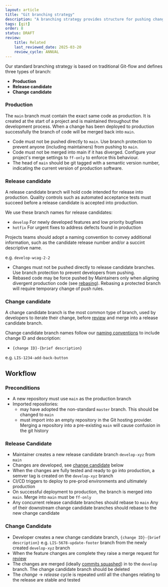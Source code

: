 ```yaml
---
layout: article
title: "Git branching strategy"
description: "A branching strategy provides structure for pushing changes through to production"
tags: [git]
order: 8
status: DRAFT
review:
    title: Related
    last_reviewed_date: 2025-03-20
    review_cycle: ANNUAL
---
```

Our standard branching strategy is based on traditional Git-flow and defines three types of branch:

* __Production__
* __Release candidate__
* __Change candidate__

### Production

The `main` branch must contain the exact same code as production. It is created at the start of a project and is maintained throughout the development process. When a change has been deployed to production successfully the branch of code will be merged back into `main`.

* Code must not be pushed directly to `main`. Use branch protection to prevent anyone (including maintainers) from pushing to `main`.
* Code must not be merged into main if it has diverged. Configure your project's merge settings to `ff-only` to enforce this behaviour.
* The head of `main` should be git tagged with a semantic version number, indicating the current version of production software.

### Release candidate

A release candidate branch will hold code intended for release into production. Quality controls such as automated acceptance tests must succeed before a release candidate is accepted into production.

We use these branch names for release candidates:

* `develop`
  For newly developed features and low priority bugfixes
* `hotfix`
  For urgent fixes to address defects found in production

Projects teams should adopt a naming convention to convey additional information, such as the candidate release number and/or a succint descriptive name.

e.g. `develop-wcag-2-2`

* Changes must not be pushed directly to release candidate branches. Use branch protection to prevent developers from pushing.
* Rebased code may be force pushed by Maintainers only when aligning divergent production code (see [rebasing](../dev-git/#rebasing)). Rebasing a protected branch will require temporary change of push rules.

### Change candidate

A change candidate branch is the most common type of branch, used by developers to iterate their change, before [review](../coding-peer-review/) and merge into a release candidate branch.

Change candidate branch names follow our [naming conventions](../coding-naming-conventions/) to include change ID and description:

* `{change ID}-{brief description}`

e.g. `LIS-1234-add-back-button`

## Workflow

### Preconditions

* A new repository must use `main` as the production branch
* Imported repositories:
  * may have adopted the non-standard `master` branch. This should be changed to `main`
  * must import into an empty repository in the Git hosting provider. Merging a repository into a pre-existing `main` will cause confusion in the git history

### Release Candidate

* Maintainer creates a new release candidate branch `develop-xyz` from `main`
* Changes are developed, see [change candidate](#change-candidate) below
* When the changes are fully tested and ready to go into production, a semver tag is created on the `develop-xyz` branch
* CI/CD triggers to deploy to pre-prod environments and ultimately production
* On successful deployment to production, the branch is merged into `main`. Merge into `main` must be `ff-only`
* Any concurrent release candidate branches should rebase to `main`
  Any of their downstream change candidate branches should rebase to the new change candidate

### Change Candidate

* Developer creates a new change candidate branch, `{change ID}-{brief description}` e.g. `LIS-5678-update-footer` branch from the newly created `develop-xyz` branch  
* When the feature changes are complete they raise a merge request for [review](../coding-peer-review/)
* The changes are merged (ideally [commits squashed](../dev-git/#squashing)) in to the `develop` branch. The change candidate branch should be deleted
* The _change_ -> _release_ cycle is repeated until all the changes relating to the release are stable and tested
